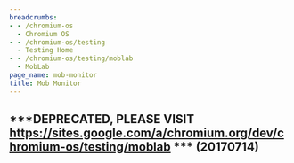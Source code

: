 ```yaml
---
breadcrumbs:
- - /chromium-os
  - Chromium OS
- - /chromium-os/testing
  - Testing Home
- - /chromium-os/testing/moblab
  - MobLab
page_name: mob-monitor
title: Mob Monitor
---
```


## \*\*\*DEPRECATED, PLEASE VISIT <https://sites.google.com/a/chromium.org/dev/chromium-os/testing/moblab> \*\*\* (20170714)